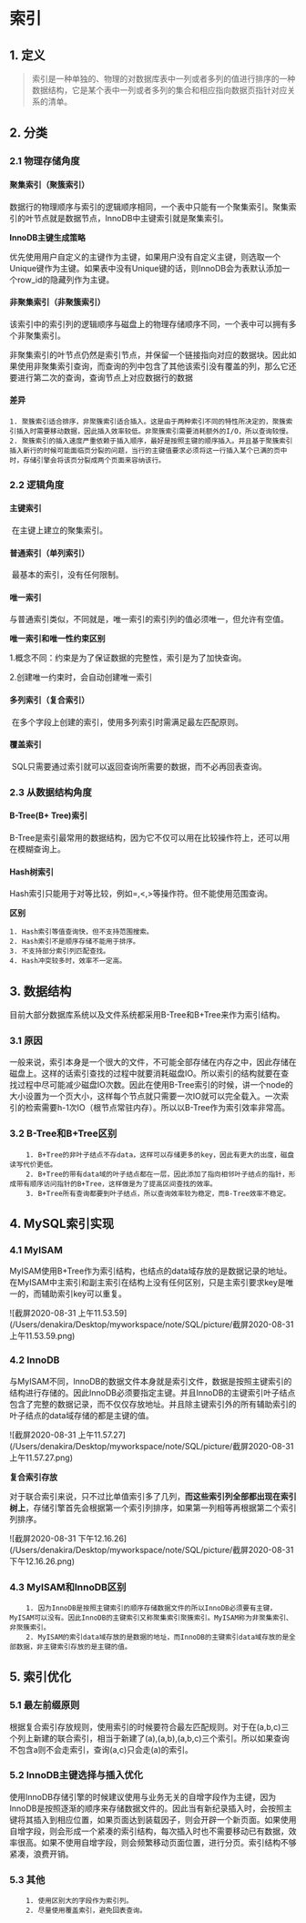 # 索引

## 1. 定义

> ​		索引是一种单独的、物理的对数据库表中一列或者多列的值进行排序的一种数据结构，它是某个表中一列或者多列的集合和相应指向数据页指针对应关系的清单。



## 2. 分类

### 2.1 物理存储角度

#### 聚集索引（聚簇索引）

​		数据行的物理顺序与索引的逻辑顺序相同，一个表中只能有一个聚集索引。聚集索引的叶节点就是数据节点，InnoDB中主键索引就是聚集索引。

**InnoDB主键生成策略**

​		优先使用用户自定义的主键作为主键，如果用户没有自定义主键，则选取一个Unique键作为主键。如果表中没有Unique键的话，则InnoDB会为表默认添加一个row_id的隐藏列作为主键。



#### 非聚集索引（非聚簇索引）

​		该索引中的索引列的逻辑顺序与磁盘上的物理存储顺序不同，一个表中可以拥有多个非聚集索引。

​		非聚集索引的叶节点仍然是索引节点，并保留一个链接指向对应的数据块。因此如果使用非聚集索引查询，而查询的列中包含了其他该索引没有覆盖的列，那么它还要进行第二次的查询，查询节点上对应数据行的数据



#### 差异

	1. 聚簇索引适合排序，非聚簇索引适合插入。这是由于两种索引不同的特性所决定的，聚簇索引插入时需要移动数据，因此插入效率较低。非聚簇索引需要消耗额外的I/O，所以查询较慢。
 	2. 聚簇索引的插入速度严重依赖于插入顺序，最好是按照主键的顺序插入。并且基于聚簇索引插入新行的时候可能面临页分裂的问题，当行的主键值要求必须将这一行插入某个已满的页中时，存储引擎会将该页分裂成两个页面来容纳该行。

[参考资料]: https://www.cnblogs.com/s-b-b/p/8334593.html
[参考资料]: https://www.cnblogs.com/wuer888/p/9552497.html



### 2.2 逻辑角度

#### 主键索引

​		在主键上建立的聚集索引。



#### 普通索引（单列索引）

​		最基本的索引，没有任何限制。



#### 唯一索引

​		与普通索引类似，不同就是，唯一索引的索引列的值必须唯一，但允许有空值。

**唯一索引和唯一性约束区别**

1.概念不同：约束是为了保证数据的完整性，索引是为了加快查询。

2.创建唯一约束时，会自动创建唯一索引



#### 多列索引（复合索引）

​		在多个字段上创建的索引，使用多列索引时需满足最左匹配原则。



#### 覆盖索引

​		SQL只需要通过索引就可以返回查询所需要的数据，而不必再回表查询。



### 2.3 从数据结构角度

#### B-Tree(B+ Tree)索引

B-Tree是索引最常用的数据结构，因为它不仅可以用在比较操作符上，还可以用在模糊查询上。



#### Hash树索引

Hash索引只能用于对等比较，例如=,<,>等操作符。但不能使用范围查询。



**区别**

	1. Hash索引等值查询快，但不支持范围搜索。
 	2. Hash索引不是顺序存储不能用于排序。
 	3. 不支持部分索引列匹配查找。
 	4. Hash冲突较多时，效率不一定高。

[参考资料]: https://blog.csdn.net/injurooioo/article/details/73506062



## 3. 数据结构

​		目前大部分数据库系统以及文件系统都采用B-Tree和B+Tree来作为索引结构。

### 3.1 原因

​		一般来说，索引本身是一个很大的文件，不可能全部存储在内存之中，因此存储在磁盘上。这样的话索引查找的过程中就要消耗磁盘IO。所以索引的结构就要在查找过程中尽可能减少磁盘IO次数。因此在使用B-Tree索引的时候，讲一个node的大小设置为一个页大小，这样每个节点就只需要一次IO就可以完全载入。一次索引的检索需要h-1次IO（根节点常驻内存）。所以以B-Tree作为索引效率非常高。



### 3.2 B-Tree和B+Tree区别

		1. B+Tree的非叶子结点不存data，这样可以存储更多的key，因此有更大的出度，磁盘读写代价更低。
  		2. B+Tree的带有data域的叶子结点都在一层，因此添加了指向相邻叶子结点的指针，形成带有顺序访问指针的B+Tree，这样做是为了提高区间查找的效率。
  		3. B+Tree所有查询都要到叶子结点，所以查询效率较为稳定，而B-Tree效率不稳定。



## 4. MySQL索引实现

### 4.1 MyISAM

​		MyISAM使用B+Tree作为索引结构，也结点的data域存放的是数据记录的地址。在MyISAM中主索引和副主索引在结构上没有任何区别，只是主索引要求key是唯一的，而辅助索引key可以重复。

![截屏2020-08-31 上午11.53.59](/Users/denakira/Desktop/myworkspace/note/SQL/picture/截屏2020-08-31 上午11.53.59.png)



### 4.2 InnoDB

​		与MyISAM不同，InnoDB的数据文件本身就是索引文件，数据是按照主键索引的结构进行存储的。因此InnoDB必须要指定主键。并且InnoDB的主键索引叶子结点包含了完整的数据记录，而不仅仅存放地址。并且除主键索引外的所有辅助索引的叶子结点的data域存储的都是主键的值。

![截屏2020-08-31 上午11.57.27](/Users/denakira/Desktop/myworkspace/note/SQL/picture/截屏2020-08-31 上午11.57.27.png)

**复合索引存放**

​		对于联合索引来说，只不过比单值索引多了几列，**而这些索引列全部都出现在索引树上**，存储引擎首先会根据第一个索引列排序，如果第一列相等再根据第二个索引列排序。

![截屏2020-08-31 下午12.16.26](/Users/denakira/Desktop/myworkspace/note/SQL/picture/截屏2020-08-31 下午12.16.26.png)

[参考资料]: https://juejin.im/post/6844904073955639304
[参考资料]: http://blog.codinglabs.org/articles/theory-of-mysql-index.html



### 4.3 MyISAM和InnoDB区别

		1. 因为InnoDB是按照主键索引的顺序存储数据文件的所以InnoDB必须要有主键，MyISAM可以没有。因此InnoDB的主键索引又称聚集索引聚簇索引。MyISAM称为非聚集索引、非聚簇索引。
  		2. MyISAM的索引data域存放的是数据的地址，而InnoDB的主键索引data域存放的是全部数据，非主键索引存放的是主键的值。



## 5. 索引优化

### 5.1 最左前缀原则

​		根据复合索引存放规则，使用索引的时候要符合最左匹配规则。对于在(a,b,c)三个列上新建的联合索引，相当于新建了(a),(a,b),(a,b,c)三个索引。所以如果查询不包含a则不会走索引，查询(a,c)只会走(a)的索引。



### 5.2 InnoDB主键选择与插入优化

​		使用InnoDB存储引擎的时候建议使用与业务无关的自增字段作为主键，因为InnoDB是按照逐渐的顺序来存储数据文件的。因此当有新纪录插入时，会按照主键将其插入到相应位置，如果页面达到装载因子，则会开辟一个新页面。如果使用自增字段，则会形成一个紧凑的索引结构，每次插入时也不需要移动已有数据，效率很高。如果不使用自增字段，则会频繁移动页面位置，进行分页。索引结构不够紧凑，浪费开销。



### 5.3 其他

		1. 使用区别大的字段作为索引列。
  		2. 尽量使用覆盖索引，避免回表查询。